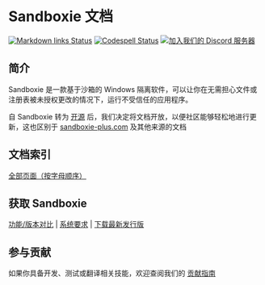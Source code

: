 # Sandboxie 文档

[![Markdown links Status](https://github.com/sandboxie-plus/sandboxie-docs/actions/workflows/action.yml/badge.svg)](https://github.com/sandboxie-plus/sandboxie-docs/actions/workflows/action.yml) [![Codespell Status](https://github.com/sandboxie-plus/sandboxie-docs/actions/workflows/codespell.yml/badge.svg)](https://github.com/sandboxie-plus/sandboxie-docs/actions/workflows/codespell.yml) [![加入我们的 Discord 服务器](https://img.shields.io/badge/Join-Our%20Discord%20Server%20for%20bugs,%20feedback%20and%20more!-blue?style=flat&logo=discord)](https://discord.gg/S4tFu6Enne)

## 简介

Sandboxie 是一款基于沙箱的 Windows 隔离软件，可以让你在无需担心文件或注册表被未授权更改的情况下，运行不受信任的应用程序。

自 Sandboxie 转为 [开源](https://news.sophos.com/en-us/2020/04/09/sandboxie-is-now-an-open-source-tool/) 后，我们决定将文档开放，以便社区能够轻松地进行更新，这也区别于 [sandboxie-plus.com](https://sandboxie-plus.com) 及其他来源的文档

## 文档索引

[全部页面（按字母顺序）](docs/zh_CN/Content/AllPages.md)

## 获取 Sandboxie

[功能/版本对比](docs/zh_CN/Content/FeatureComparison.md) | [系统要求](https://github.com/sandboxie-plus/Sandboxie#sandboxie-plus--classic) | [下载最新发行版](https://github.com/sandboxie-plus/Sandboxie/releases/latest)

## 参与贡献

如果你具备开发、测试或翻译相关技能，欢迎查阅我们的 [贡献指南](https://github.com/sandboxie-plus/Sandboxie/blob/master/CONTRIBUTING.md)
